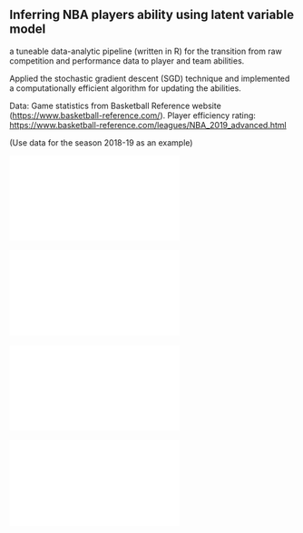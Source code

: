 ## Inferring NBA players ability using latent variable model

a tuneable data-analytic pipeline (written in R) for the transition from raw competition and performance data to player and team abilities.

Applied the stochastic gradient descent (SGD) technique and implemented a computationally efficient algorithm for updating the abilities.

Data: Game statistics from Basketball Reference website (https://www.basketball-reference.com/).
Player efficiency rating: https://www.basketball-reference.com/leagues/NBA_2019_advanced.html

(Use data for the season 2018-19 as an example)

![Top 20 players for the season 2018-19](Top20_2019.pdf)

![Top 10 players for the season 2018-19](Top10_2019.pdf)

![Team ability for the season 2018-19](Team_2019.pdf)


![A comparison between player efficiency rating and the ranking from SGD algorithm, for the season 2018-19](Ranking_2019.pdf)
